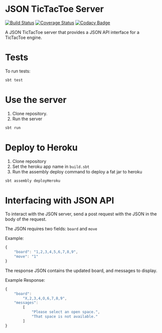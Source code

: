 # JSON TicTacToe Server 
[![Build Status](https://travis-ci.org/kyle-annen/jsonserver.svg?branch=master)](https://travis-ci.org/kyle-annen/jsonserver)
[![Coverage Status](https://coveralls.io/repos/github/kyle-annen/jsonserver/badge.svg?branch=coveralls)](https://coveralls.io/github/kyle-annen/jsonserver?branch=coveralls)
[![Codacy Badge](https://api.codacy.com/project/badge/Grade/445754ade8ca486897f910c5d145e825)](https://www.codacy.com/app/kyle-annen/jsonserver?utm_source=github.com&amp;utm_medium=referral&amp;utm_content=kyle-annen/jsonserver&amp;utm_campaign=Badge_Grade)

A JSON TicTacToe server that provides a JSON API interface for a TicTacToe engine.

# Tests

To run tests:

```bash
sbt test
```

# Use the server

1. Clone repository.
2. Run the server
```bash
sbt run
```

# Deploy to Heroku

1. Clone repository
2. Set the heroku app name in `build.sbt`
3. Run the assembly deploy command to deploy a fat jar to heroku

```bash
sbt assembly deployHeroku
```

# Interfacing with JSON API

To interact with the JSON server, send a post request with the JSON in the body of the request.

The JSON requires two fields: `board` and `move`

Example:

```javascript
{
    "board": "1,2,3,4,5,6,7,8,9",
    "move": "1"
}
```

The response JSON contains the updated board, and messages to display.

Example Response:

```javascript
{
    "board": 
        "X,2,3,4,O,6,7,8,9",
    "messages": 
        [
            "Please select an open space.",
            "That space is not available."
        ]
}
      
```
